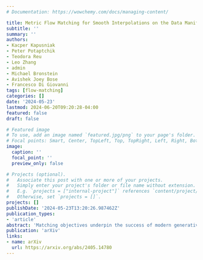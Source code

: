 ```yaml
---
# Documentation: https://wowchemy.com/docs/managing-content/

title: Metric Flow Matching for Smooth Interpolations on the Data Manifold
subtitle: ''
summary: ''
authors:
- Kacper Kapusniak
- Peter Potaptchik
- Teodora Reu
- Leo Zhang
- admin
- Michael Bronstein
- Avishek Joey Bose
- Francesco Di Giovanni
tags: [flow-matching]
categories: []
date: '2024-05-23'
lastmod: 2024-06-20T09:20:28-04:00
featured: false
draft: false

# Featured image
# To use, add an image named `featured.jpg/png` to your page's folder.
# Focal points: Smart, Center, TopLeft, Top, TopRight, Left, Right, BottomLeft, Bottom, BottomRight.
image:
  caption: ''
  focal_point: ''
  preview_only: false

# Projects (optional).
#   Associate this post with one or more of your projects.
#   Simply enter your project's folder or file name without extension.
#   E.g. `projects = ["internal-project"]` references `content/project/deep-learning/index.md`.
#   Otherwise, set `projects = []`.
projects: []
publishDate: '2024-05-23T13:20:26.987462Z'
publication_types:
- 'article'
abstract: 'Matching objectives underpin the success of modern generative models and rely on constructing conditional paths that transform a source distribution into a target distribution. Despite being a fundamental building block, conditional paths have been designed principally under the assumption of Euclidean geometry, resulting in straight interpolations. However, this can be particularly restrictive for tasks such as trajectory inference, where straight paths might lie outside the data manifold, thus failing to capture the underlying dynamics giving rise to the observed marginals. In this paper, we propose Metric Flow Matching (MFM), a novel simulation-free framework for conditional flow matching where interpolants are approximate geodesics learned by minimizing the kinetic energy of a data-induced Riemannian metric. This way, the generative model matches vector fields on the data manifold, which corresponds to lower uncertainty and more meaningful interpolations. We prescribe general metrics to instantiate MFM, independent of the task, and test it on a suite of challenging problems including LiDAR navigation, unpaired image translation, and modeling cellular dynamics. We observe that MFM outperforms the Euclidean baselines, particularly achieving SOTA on single-cell trajectory prediction.'
publication: 'arXiv'
links:
- name: arXiv
  url: https://arxiv.org/abs/2405.14780
---
```

